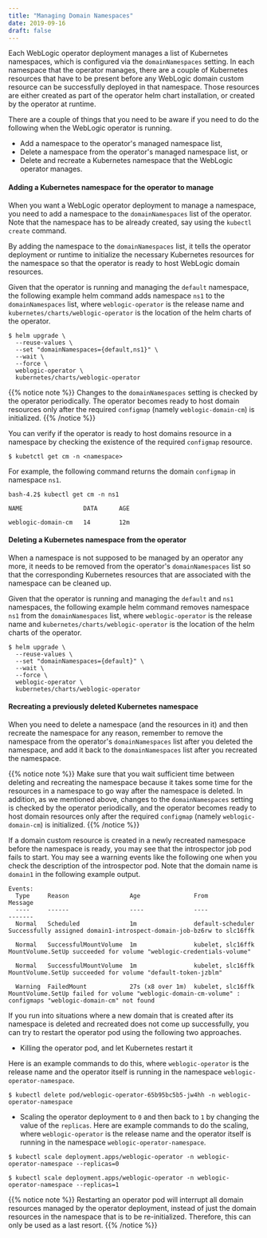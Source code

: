 ```yaml
---
title: "Managing Domain Namespaces"
date: 2019-09-16
draft: false
---
```


Each WebLogic operator deployment manages a list of Kubernetes namespaces, which is 
configured via the `domainNamespaces` setting. In each namespace that the operator manages, 
there are a couple of Kubernetes resources that have to be present before any WebLogic 
domain custom resource can be successfully deployed in that namespace. Those resources are
either created as part of the operator helm chart installation, or created by the operator at runtime.

There are a couple of things that you need to be aware if you need to do the following when the WebLogic  operator is running.
* Add a namespace to the operator's managed namespace list,
* Delete a namespace from the operator's managed namespace list, or 
* Delete and recreate a Kubernetes namespace that the WebLogic operator manages.

#### Adding a Kubernetes namespace for the operator to manage
When you want a WebLogic operator deployment to manage a namespace, you need to add a namespace to the `domainNamespaces` list of the operator. Note that the namespace has to be already created, say using the `kubectl create` command.

By adding the namespace to the `domainNamespaces` list, it tells the operator deployment or runtime 
to initialize the necessary Kubernetes resources for the namespace so that the operator is ready to host WebLogic domain resources.

Given that the operator is running and managing the `default` namespace, the following example helm command adds namespace `ns1` to the `domainNamespaces` list, where `weblogic-operator` is the release name and `kubernetes/charts/weblogic-operator` is the location of the helm charts of the operator.

```
$ helm upgrade \
  --reuse-values \
  --set "domainNamespaces={default,ns1}" \
  --wait \
  --force \
  weblogic-operator \
  kubernetes/charts/weblogic-operator
```

{{% notice note %}}
Changes to the `domainNamespaces` setting is checked by the operator periodically. The operator becomes 
ready to host domain resources only after the required `configmap` (namely `weblogic-domain-cm`) is initialized.
{{% /notice %}}
 
You can verify if the operator is ready to host domains resource in a namespace by checking the existence of the required `configmap` resource.

```
$ kubetctl get cm -n <namespace>
```

For example, the following command returns the domain `configmap` in namespace `ns1`.

```
bash-4.2$ kubectl get cm -n ns1

NAME                 DATA      AGE

weblogic-domain-cm   14        12m
```

####  Deleting a Kubernetes namespace from the operator
When a namespace is not supposed to be managed by an operator any more, it needs to be removed from 
the operator's `domainNamespaces` list so that the corresponding Kubernetes resources that are 
associated with the namespace can be cleaned up. 

Given that the operator is running and managing the `default` and `ns1` namespaces, the following example helm command removes namespace `ns1` from the `domainNamespaces` list, where `weblogic-operator` is the release name and `kubernetes/charts/weblogic-operator` is the location of the helm charts of the operator.

```
$ helm upgrade \
  --reuse-values \
  --set "domainNamespaces={default}" \
  --wait \
  --force \
  weblogic-operator \
  kubernetes/charts/weblogic-operator

```

#### Recreating a previously deleted Kubernetes namespace

When you need to delete a namespace (and the resources in it) and then recreate the namespace for any reason, 
remember to remove the namespace from the operator's `domainNamespaces` list 
after you deleted the namespace, and add it back to the `domainNamespaces` list after you recreated the namespace.

{{% notice note %}}
Make sure that you wait sufficient time between deleting and recreating the namespace because it takes some time for the resources in a namespace to go way after the namespace is deleted.
In addition, as we mentioned above, changes to the `domainNamespaces` setting is checked by the operator periodically, and the operator becomes ready to host domain resources only after the required `configmap` (namely `weblogic-domain-cm`) is initialized.
{{% /notice %}}

If a domain custom resource is created in a newly recreated namespace before the namespace is ready, you may see that the introspector job pod fails to start. You may see a warning events like the following one when you check the description of the introspector pod. Note that the domain name is `domain1` in the following example output.

```
Events:
  Type     Reason                 Age               From               Message
  ----     ------                 ----              ----               -------
  Normal   Scheduled              1m                default-scheduler  Successfully assigned domain1-introspect-domain-job-bz6rw to slc16ffk

  Normal   SuccessfulMountVolume  1m                kubelet, slc16ffk  MountVolume.SetUp succeeded for volume "weblogic-credentials-volume"

  Normal   SuccessfulMountVolume  1m                kubelet, slc16ffk  MountVolume.SetUp succeeded for volume "default-token-jzblm"

  Warning  FailedMount            27s (x8 over 1m)  kubelet, slc16ffk  MountVolume.SetUp failed for volume "weblogic-domain-cm-volume" : configmaps "weblogic-domain-cm" not found

```

If you run into situations where a new domain that is created after its namespace is deleted and recreated does not come up successfully, you can try to restart the operator pod using the following two approaches.

* Killing the operator pod, and let Kubernetes restart it

Here is an example commands to do this, where `weblogic-operator` is the release name and the operator itself is running in the namespace `weblogic-operator-namespace`.
```
$ kubectl delete pod/weblogic-operator-65b95bc5b5-jw4hh -n weblogic-operator-namespace
```

* Scaling the operator deployment to `0` and then back to `1` by changing the value of the `replicas`. 
Here are example commands to do the scaling, where `weblogic-operator` is the release name and the operator itself is running in the namespace `weblogic-operator-namespace`.

```
$ kubectl scale deployment.apps/weblogic-operator -n weblogic-operator-namespace --replicas=0
```

```
$ kubectl scale deployment.apps/weblogic-operator -n weblogic-operator-namespace --replicas=1
```

{{% notice note %}}
Restarting an operator pod will interrupt all domain resources managed by the operator deployment, instead of just the domain resources in the namespace that is to be re-initialized. Therefore, this can only be used as a last resort.
{{% /notice %}}
